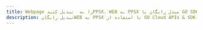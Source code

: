 ---title: Webpage را به  تبدیل کنیدPPSX، WEB به PPSX مبدل رایگان یا GO SDKdescription: تبدیل رایگانWEB به PPSX با استفاده از GO Cloud APIs & SDK همچنین اسناد PDF را در Cloud ایجاد، ویرایش و رندر کنید.---